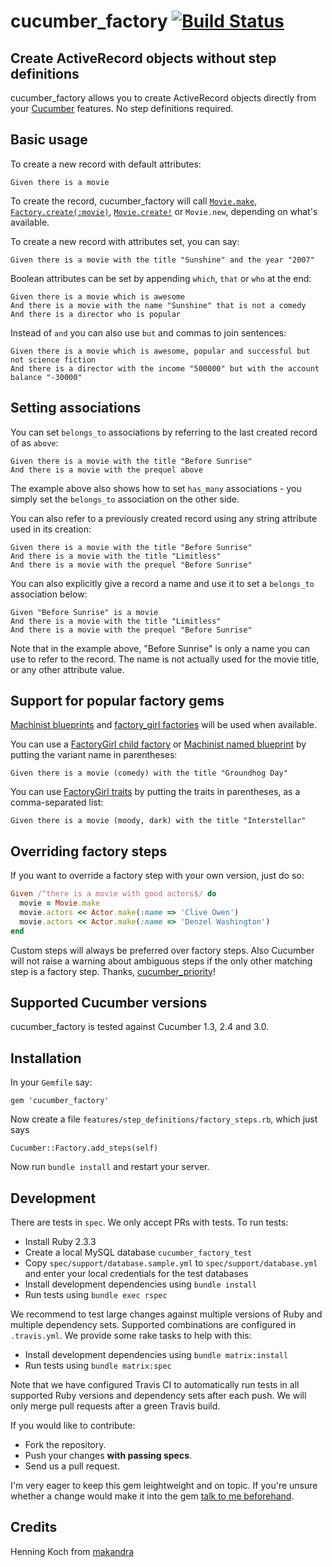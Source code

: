 cucumber_factory [![Build Status](https://travis-ci.org/makandra/cucumber_factory.svg?branch=master)](https://travis-ci.org/makandra/cucumber_factory)
================

Create ActiveRecord objects without step definitions
----------------------------------------------------

cucumber_factory allows you to create ActiveRecord objects directly from your [Cucumber](http://cukes.info/) features. No step definitions required.


Basic usage
-----------

To create a new record with default attributes:

```cucumber
Given there is a movie
```

To create the record, cucumber_factory will call [`Movie.make`](http://github.com/notahat/machinist), [`Factory.create(:movie)`](http://github.com/thoughtbot/factory_girl), [`Movie.create!`](http://apidock.com/rails/ActiveRecord/Persistence/ClassMethods/create%21) or `Movie.new`, depending on what's available.

To create a new record with attributes set, you can say:

```cucumber
Given there is a movie with the title "Sunshine" and the year "2007"
```

Boolean attributes can be set by appending `which`, `that` or `who` at the end:

```cucumber
Given there is a movie which is awesome
And there is a movie with the name "Sunshine" that is not a comedy
And there is a director who is popular
```

Instead of `and` you can also use `but` and commas to join sentences:

```cucumber
Given there is a movie which is awesome, popular and successful but not science fiction
And there is a director with the income "500000" but with the account balance "-30000"
```


Setting associations
--------------------

You can set `belongs_to` associations by referring to the last created record of as `above`:

```cucumber
Given there is a movie with the title "Before Sunrise"
And there is a movie with the prequel above
```

The example above also shows how to set `has_many` associations - you simply set the `belongs_to` association on the other side.

You can also refer to a previously created record using any string attribute used in its creation:

```cucumber
Given there is a movie with the title "Before Sunrise"
And there is a movie with the title "Limitless"
And there is a movie with the prequel "Before Sunrise"
```

You can also explicitly give a record a name and use it to set a `belongs_to` association below:

```cucumber
Given "Before Sunrise" is a movie
And there is a movie with the title "Limitless"
And there is a movie with the prequel "Before Sunrise"
```

Note that in the example above, "Before Sunrise" is only a name you can use to refer to the record. The name is not actually used for the movie title, or any other attribute value.


Support for popular factory gems
--------------------------------

[Machinist blueprints](http://github.com/notahat/machinist) and [factory_girl factories](http://github.com/thoughtbot/factory_girl) will be used when available.

You can use a [FactoryGirl child factory](https://github.com/thoughtbot/factory_girl/blob/master/GETTING_STARTED.md#inheritance) or [Machinist named blueprint](https://github.com/notahat/machinist/tree/1.0-maintenance#named-blueprints) by putting the variant name in parentheses:

```cucumber
Given there is a movie (comedy) with the title "Groundhog Day"
```

You can use [FactoryGirl traits](https://github.com/thoughtbot/factory_girl/blob/master/GETTING_STARTED.md#traits) by putting the traits in parentheses, as a comma-separated list:

```cucumber
Given there is a movie (moody, dark) with the title "Interstellar"
```


Overriding factory steps
-----------------------

If you want to override a factory step with your own version, just do so:

```ruby
Given /^there is a movie with good actors$/ do
  movie = Movie.make
  movie.actors << Actor.make(:name => 'Clive Owen')
  movie.actors << Actor.make(:name => 'Denzel Washington')
end
```

Custom steps will always be preferred over factory steps. Also Cucumber will not raise a warning about ambiguous steps if the only other matching step is a factory step. Thanks, [cucumber_priority](https://github.com/makandra/cucumber_priority)!


Supported Cucumber versions
----------------------------

cucumber_factory is tested against Cucumber 1.3, 2.4 and 3.0.


Installation
------------

In your `Gemfile` say:

    gem 'cucumber_factory'

Now create a file `features/step_definitions/factory_steps.rb`, which just says

    Cucumber::Factory.add_steps(self)

Now run `bundle install` and restart your server.


Development
-----------

There are tests in `spec`. We only accept PRs with tests. To run tests:

- Install Ruby 2.3.3
- Create a local MySQL database `cucumber_factory_test`
- Copy `spec/support/database.sample.yml` to `spec/support/database.yml` and enter your local credentials for the test databases
- Install development dependencies using `bundle install`
- Run tests using `bundle exec rspec`

We recommend to test large changes against multiple versions of Ruby and multiple dependency sets. Supported combinations are configured in `.travis.yml`. We provide some rake tasks to help with this:

- Install development dependencies using `bundle matrix:install`
- Run tests using `bundle matrix:spec`

Note that we have configured Travis CI to automatically run tests in all supported Ruby versions and dependency sets after each push. We will only merge pull requests after a green Travis build.

If you would like to contribute:

- Fork the repository.
- Push your changes **with passing specs**.
- Send us a pull request.

I'm very eager to keep this gem leightweight and on topic. If you're unsure whether a change would make it into the gem  [talk to me beforehand](mailto:henning.koch@makandra.de).


Credits
-------

Henning Koch from [makandra](https://makandra.com/)
